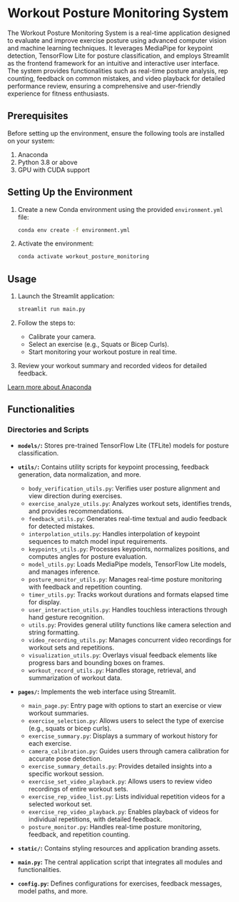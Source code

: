 # Workout Posture Monitoring System

The Workout Posture Monitoring System is a real-time application designed to evaluate and improve exercise posture using advanced computer vision and machine learning techniques. It leverages MediaPipe for keypoint detection, TensorFlow Lite for posture classification, and employs Streamlit as the frontend framework for an intuitive and interactive user interface. The system provides functionalities such as real-time posture analysis, rep counting, feedback on common mistakes, and video playback for detailed performance review, ensuring a comprehensive and user-friendly experience for fitness enthusiasts.

## Prerequisites

Before setting up the environment, ensure the following tools are installed on your system:

1. Anaconda
2. Python 3.8 or above
3. GPU with CUDA support

## Setting Up the Environment

1. Create a new Conda environment using the provided `environment.yml` file:
   ```bash
   conda env create -f environment.yml
   ```

2. Activate the environment:
   ```bash
   conda activate workout_posture_monitoring
   ```

## Usage

1. Launch the Streamlit application:
   ```bash
   streamlit run main.py
   ```

2. Follow the steps to:
   - Calibrate your camera.
   - Select an exercise (e.g., Squats or Bicep Curls).
   - Start monitoring your workout posture in real time.

3. Review your workout summary and recorded videos for detailed feedback.

[Learn more about Anaconda](https://www.anaconda.com/)

## Functionalities

### Directories and Scripts

- **`models/`:**
  Stores pre-trained TensorFlow Lite (TFLite) models for posture classification.

- **`utils/`:**
  Contains utility scripts for keypoint processing, feedback generation, data normalization, and more.
  - `body_verification_utils.py`: Verifies user posture alignment and view direction during exercises.
  - `exercise_analyze_utils.py`: Analyzes workout sets, identifies trends, and provides recommendations.
  - `feedback_utils.py`: Generates real-time textual and audio feedback for detected mistakes.
  - `interpolation_utils.py`: Handles interpolation of keypoint sequences to match model input requirements.
  - `keypoints_utils.py`: Processes keypoints, normalizes positions, and computes angles for posture evaluation.
  - `model_utils.py`: Loads MediaPipe models, TensorFlow Lite models, and manages inference.
  - `posture_monitor_utils.py`: Manages real-time posture monitoring with feedback and repetition counting.
  - `timer_utils.py`: Tracks workout durations and formats elapsed time for display.
  - `user_interaction_utils.py`: Handles touchless interactions through hand gesture recognition.
  - `utils.py`: Provides general utility functions like camera selection and string formatting.
  - `video_recording_utils.py`: Manages concurrent video recordings for workout sets and repetitions.
  - `visualization_utils.py`: Overlays visual feedback elements like progress bars and bounding boxes on frames.
  - `workout_record_utils.py`: Handles storage, retrieval, and summarization of workout data.

- **`pages/`:**
  Implements the web interface using Streamlit.
  - `main_page.py`: Entry page with options to start an exercise or view workout summaries.
  - `exercise_selection.py`: Allows users to select the type of exercise (e.g., squats or bicep curls).
  - `exercise_summary.py`: Displays a summary of workout history for each exercise.
  - `camera_calibration.py`: Guides users through camera calibration for accurate pose detection.
  - `exercise_summary_details.py`: Provides detailed insights into a specific workout session.
  - `exercise_set_video_playback.py`: Allows users to review video recordings of entire workout sets.
  - `exercise_rep_video_list.py`: Lists individual repetition videos for a selected workout set.
  - `exercise_rep_video_playback.py`: Enables playback of videos for individual repetitions, with detailed feedback.
  - `posture_monitor.py`: Handles real-time posture monitoring, feedback, and repetition counting.

- **`static/`:**
  Contains styling resources and application branding assets.

- **`main.py`:**
  The central application script that integrates all modules and functionalities.

- **`config.py`:**
  Defines configurations for exercises, feedback messages, model paths, and more.
